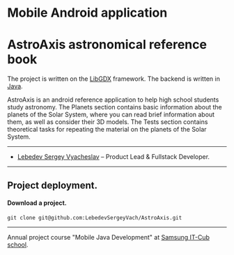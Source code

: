 # Mobile Android application
# AstroAxis astronomical reference book

The project is written on the [LibGDX](https://libgdx.com) framework. 
The backend is written in [Java](https://www.java.com).

AstroAxis is an android reference application to help high school students study astronomy.
The Planets section contains basic information about the planets of the Solar System,
where you can read brief information about them, as well as consider their 3D models.
The Tests section contains theoretical tasks for repeating the material on the planets of the Solar System.

___

* [Lebedev Sergey Vyacheslav](https://github.com/LebedevSergeyVach) – Product Lead & Fullstack Developer.

---

## Project deployment.

#### Download a project.
```commandline
git clone git@github.com:LebedevSergeyVach/AstroAxis.git
```

---

Annual project course "Mobile Java Development" at [Samsung IT-Cub school](https://innovationcampus.ru/itschool/). 

